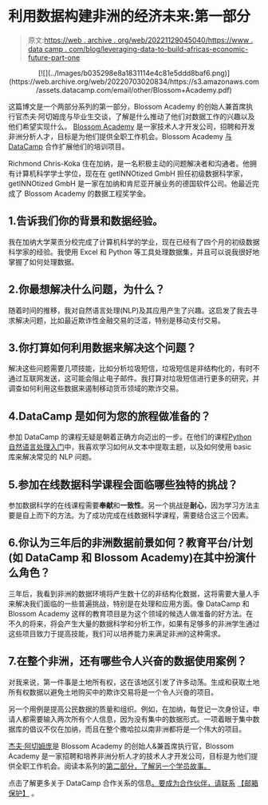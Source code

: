 # 利用数据构建非洲的经济未来:第一部分

> 原文:[https://web . archive . org/web/20221129045040/https://www . data camp . com/blog/leveraging-data-to-build-africas-economic-future-part-one](https://web.archive.org/web/20221129045040/https://www.datacamp.com/blog/leveraging-data-to-build-africas-economic-future-part-one)

<center>[![](../Images/b035298e8a1831114e4c81e5ddd8baf6.png)](https://web.archive.org/web/20220703020834/https://s3.amazonaws.com/assets.datacamp.com/email/other/Blossom+Academy.pdf)</center>

这篇博文是一个两部分系列的第一部分，Blossom Academy 的创始人兼首席执行官杰夫·阿切姆庞与毕业生交谈，了解是什么推动了他们对数据工作的兴趣以及他们希望实现什么。 [Blossom Academy](https://web.archive.org/web/20220703020834/https://www.blossomacademy.co/) 是一家技术人才开发公司，招聘和开发非洲分析人才，目标是为他们提供全职工作机会。Blossom Academy [与 DataCamp](https://web.archive.org/web/20220703020834/https://s3.amazonaws.com/assets.datacamp.com/email/other/Blossom+Academy.pdf) 合作扩展他们的培训项目。

Richmond Chris-Koka 住在加纳，是一名积极主动的问题解决者和沟通者。他拥有计算机科学学士学位，现在在 getINNOtized GmbH 担任初级数据科学家，getINNOtized GmbH 是一家在加纳和肯尼亚开展业务的德国软件公司。他最近完成了 Blossom Academy 的数据工程奖学金。

## 1.告诉我们你的背景和数据经验。

我在加纳大学莱贡分校完成了计算机科学的学业，现在已经有了四个月的初级数据科学家的经验。我使用 Excel 和 Python 等工具处理数据集，并且可以说我很好地掌握了如何处理数据。

## 2.你最想解决什么问题，为什么？

随着时间的推移，我对自然语言处理(NLP)及其应用产生了兴趣。这启发了我去寻求解决问题，比如最近欺诈性金融交易的泛滥，特别是移动支付交易。

## 3.你打算如何利用数据来解决这个问题？

解决这些问题需要几项技能，比如分析垃圾短信，垃圾短信是非结构化的，有时不通过互联网发送，这可能会阻止电子邮件。我打算对垃圾短信进行更多的研究，并调查如何利用这些数据来遏制移动货币领域的欺诈交易。

## 4.DataCamp 是如何为您的旅程做准备的？

参加 DataCamp 的课程无疑是朝着正确方向迈出的一步。在他们的课程[Python 自然语言处理入门](https://web.archive.org/web/20220703020834/https://www.datacamp.com/courses/natural-language-processing-fundamentals-in-python)中，我喜欢学习如何从文本中提取主题，以及如何使用 basic 库来解决常见的 NLP 问题。

## 5.参加在线数据科学课程会面临哪些独特的挑战？

参加数据科学的在线课程需要**奉献**和**一致性**。另一个挑战是**耐心**，因为学习方法主要是自上而下的方法。为了成功完成在线数据科学课程，需要结合这三个因素。

## 6.你认为三年后的非洲数据前景如何？教育平台/计划(如 DataCamp 和 Blossom Academy)在其中扮演什么角色？

三年后，我看到非洲的数据环境将产生数十亿的非结构化数据，这将需要大量人手来解决我们面临的一些普遍挑战，特别是在处理和应用方面。像 DataCamp 和 Blossom Academy 这样的教育项目是为这个领域的候选人做准备的好方法。在不久的将来，将会产生大量的数据科学和分析工作，如果有足够多的非洲学生通过这些项目致力于提高技能，我们可以培养能力来满足非洲的这种需求。

## 7.在整个非洲，还有哪些令人兴奋的数据使用案例？

对我来说，第一件事是土地所有权，这在该地区引发了许多动荡。生成和获取土地所有权数据以避免土地购买中的欺诈交易将是一个令人兴奋的项目。

另一个用例是提高公民数据的质量和组织。例如，在加纳，每登记一次身份证，申请人都需要输入两次所有个人信息，因为没有集中的数据形式。一项着眼于集中数据库的倡议不仅在加纳，而且在整个撒哈拉以南非洲都将是一个伟大的项目。

[杰夫·阿切姆庞](https://web.archive.org/web/20220703020834/https://www.linkedin.com/in/jephthahacheampong/)是 Blossom Academy 的创始人&兼首席执行官，Blossom Academy 是一家招聘和培养非洲分析人才的技术人才开发公司，目标是为他们提供全职工作机会。阅读本系列的[第二部分，了解另一个学员故事。](https://web.archive.org/web/20220703020834/https://www.datacamp.com/community/blog/blossom-academy-q-a-part-2)

点击了解更多关于 DataCamp 合作关系的信息[。要成为合作伙伴，请联系](https://web.archive.org/web/20220703020834/https://www.datacamp.com/community/blog/free-datacamp-subscriptions) [【邮箱保护】](/web/20220703020834/https://www.datacamp.com/cdn-cgi/l/email-protection#c1a6a8b7a4a0b6a0b881a5a0b5a0a2a0acb1efa2aeac) 。